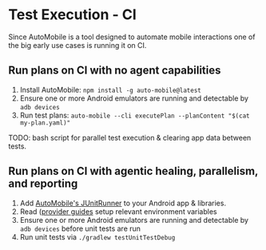 # Test Execution - CI

Since AutoMobile is a tool designed to automate mobile interactions one of the big early use cases is running it on CI.

## Run plans on CI with no agent capabilities

1. Install AutoMobile: `npm install -g auto-mobile@latest`
2. Ensure one or more Android emulators are running and detectable by `adb devices`
3. Run test plans: `auto-mobile --cli executePlan --planContent "$(cat my-plan.yaml)"`

TODO: bash script for parallel test execution & clearing app data between tests.

## Run plans on CI with agentic healing, parallelism, and reporting

1. Add [AutoMobile's JUnitRunner](junitrunner.md) to your Android app & libraries.
2. Read ([provider guides](../../mcp-clients/overview.md) setup relevant environment variables 
3. Ensure one or more Android emulators are running and detectable by `adb devices` before unit tests are run
4. Run unit tests via `./gradlew testUnitTestDebug`
